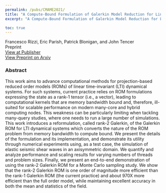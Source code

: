 ```yaml
---
permalink: /pubs/CMAME2021/
title: "A Compute-Bound Formulation of Galerkin Model Reduction for Linear Time-Invariant Dynamical Systems"
excerpt: "A Compute-Bound Formulation of Galerkin Model Reduction for Linear Time-Invariant Dynamical Systems"

toc: true
---
```


Francesco Rizzi, Eric Parish, Patrick Blonigan, and John Tencer  
Preprint  
[View at Publisher](https://www.sciencedirect.com/science/article/pii/S0045782521003042)  
[View Preprint on Arxiv](https://arxiv.org/abs/2009.11742) 

### Abstract

This work aims to advance computational methods for projection-based reduced order models (ROMs) of linear time-invariant (LTI) dynamical systems. For such systems, current practice relies on ROM formulations expressing the state as a rank-1 tensor (i.e., a vector), leading to computational kernels that are memory bandwidth bound and, therefore, ill-suited for scalable performance on modern many-core and hybrid computing nodes. This weakness can be particularly limiting when tackling many-query studies, where one needs to run a large number of simulations. This work introduces a reformulation, called rank-2 Galerkin, of the Galerkin ROM for LTI dynamical systems which converts the nature of the ROM problem from memory bandwidth to compute bound. We present the details of the formulation and its implementation, and demonstrate its utility through numerical experiments using, as a test case, the simulation of elastic seismic shear waves in an axisymmetric domain. We quantify and analyze performance and scaling results for varying numbers of threads and problem sizes. Finally, we present an end-to-end demonstration of using the rank-2 Galerkin ROM for a Monte Carlo sampling study. We show that the rank-2 Galerkin ROM is one order of magnitude more efficient than the rank-1 Galerkin ROM (the current practice) and about 970X more efficient than the full order model, while maintaining excellent accuracy in both the mean and statistics of the field.